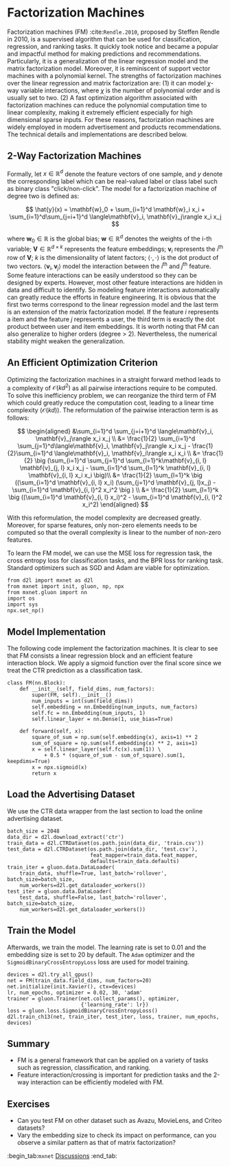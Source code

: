 # Factorization Machines

Factorization machines (FM) :cite:`Rendle.2010`, proposed by Steffen Rendle in 2010, is a supervised algorithm that can be used for classification, regression, and ranking tasks. It quickly took notice and became a popular and impactful method for making predictions and recommendations. Particularly, it is a generalization of the linear regression model and the matrix factorization model. Moreover, it is reminiscent of support vector machines with a polynomial kernel. The strengths of factorization machines over the linear regression and matrix factorization are: (1) it can model $\chi$-way variable interactions, where $\chi$ is the number of polynomial order and is usually set to two. (2) A fast optimization algorithm associated with factorization machines can reduce the polynomial computation time to linear complexity, making it extremely efficient especially for high dimensional sparse inputs.  For these reasons, factorization machines are widely employed in modern advertisement and products recommendations. The technical details and implementations are described below.


## 2-Way Factorization Machines

Formally, let $x \in \mathbb{R}^d$ denote the feature vectors of one sample, and $y$ denote the corresponding label which can be real-valued label or class label such as binary class "click/non-click". The model for a factorization machine of degree two is defined as:

$$
\hat{y}(x) = \mathbf{w}_0 + \sum_{i=1}^d \mathbf{w}_i x_i + \sum_{i=1}^d\sum_{j=i+1}^d \langle\mathbf{v}_i, \mathbf{v}_j\rangle x_i x_j
$$

where $\mathbf{w}_0 \in \mathbb{R}$ is the global bias; $\mathbf{w} \in \mathbb{R}^d$ denotes the weights of the i-th variable; $\mathbf{V} \in \mathbb{R}^{d\times k}$ represents the feature embeddings; $\mathbf{v}_i$ represents the $i^\mathrm{th}$ row of $\mathbf{V}$; $k$ is the dimensionality of latent factors; $\langle\cdot, \cdot \rangle$ is the dot product of two vectors.  $\langle \mathbf{v}_i, \mathbf{v}_j \rangle$ model the interaction between the $i^\mathrm{th}$ and $j^\mathrm{th}$ feature. Some feature interactions can be easily understood so they can be designed by experts. However, most other feature interactions are hidden in data and difficult to identify. So modeling feature interactions automatically can greatly reduce the efforts in feature engineering. It is obvious that the first two terms correspond to the linear regression model and the last term is an extension of the matrix factorization model. If the feature $i$ represents a item and the feature $j$ represents a user, the third term is exactly the dot product between user and item embeddings. It is worth noting that FM can also generalize to higher orders (degree > 2). Nevertheless, the numerical stability might weaken the generalization.  
 

## An Efficient Optimization Criterion

Optimizing the factorization machines in a  straight forward method leads to a complexity of $\mathcal{O}(kd^2)$ as all pairwise interactions require to be computed. To solve this inefficiency problem, we can reorganize the third term of FM which could greatly reduce the computation cost, leading to a linear time complexity ($\mathcal{O}(kd)$).  The reformulation of the pairwise interaction term is as follows:

$$
\begin{aligned}
&\sum_{i=1}^d \sum_{j=i+1}^d \langle\mathbf{v}_i, \mathbf{v}_j\rangle x_i x_j \\
 &= \frac{1}{2} \sum_{i=1}^d \sum_{j=1}^d\langle\mathbf{v}_i, \mathbf{v}_j\rangle x_i x_j - \frac{1}{2}\sum_{i=1}^d \langle\mathbf{v}_i, \mathbf{v}_i\rangle x_i x_i \\
 &= \frac{1}{2} \big (\sum_{i=1}^d \sum_{j=1}^d \sum_{l=1}^k\mathbf{v}_{i, l} \mathbf{v}_{j, l} x_i x_j - \sum_{i=1}^d \sum_{l=1}^k \mathbf{v}_{i, l} \mathbf{v}_{i, l} x_i x_i \big)\\
 &=  \frac{1}{2} \sum_{l=1}^k \big ((\sum_{i=1}^d \mathbf{v}_{i, l} x_i) (\sum_{j=1}^d \mathbf{v}_{j, l}x_j) - \sum_{i=1}^d \mathbf{v}_{i, l}^2 x_i^2 \big ) \\
 &= \frac{1}{2} \sum_{l=1}^k \big ((\sum_{i=1}^d \mathbf{v}_{i, l} x_i)^2 - \sum_{i=1}^d \mathbf{v}_{i, l}^2 x_i^2)
 \end{aligned}
$$

With this reformulation, the model complexity are decreased greatly. Moreover, for sparse features, only non-zero elements needs to be computed so that the overall complexity is linear to the number of non-zero features. 

To learn the FM model, we can use the MSE loss for regression task, the cross entropy loss for classification tasks, and the BPR loss for ranking task. Standard optimizers such as SGD and Adam are viable for optimization.

```{.python .input  n=2}
from d2l import mxnet as d2l
from mxnet import init, gluon, np, npx
from mxnet.gluon import nn
import os
import sys
npx.set_np()
```

## Model Implementation
The following code implement the factorization machines. It is clear to see that FM consists a linear regression block and an efficient feature interaction block. We apply a sigmoid function over the final score since we treat the CTR prediction as a classification task.

```{.python .input  n=2}
class FM(nn.Block):
    def __init__(self, field_dims, num_factors):
        super(FM, self).__init__()
        num_inputs = int(sum(field_dims))
        self.embedding = nn.Embedding(num_inputs, num_factors)
        self.fc = nn.Embedding(num_inputs, 1)
        self.linear_layer = nn.Dense(1, use_bias=True)
        
    def forward(self, x):
        square_of_sum = np.sum(self.embedding(x), axis=1) ** 2
        sum_of_square = np.sum(self.embedding(x) ** 2, axis=1)
        x = self.linear_layer(self.fc(x).sum(1)) \
            + 0.5 * (square_of_sum - sum_of_square).sum(1, keepdims=True)
        x = npx.sigmoid(x)
        return x
```

## Load the Advertising Dataset
We use the CTR data wrapper from the last section to load the online advertising dataset.

```{.python .input  n=3}
batch_size = 2048
data_dir = d2l.download_extract('ctr')
train_data = d2l.CTRDataset(os.path.join(data_dir, 'train.csv'))
test_data = d2l.CTRDataset(os.path.join(data_dir, 'test.csv'),
                           feat_mapper=train_data.feat_mapper,
                           defaults=train_data.defaults)
train_iter = gluon.data.DataLoader(
    train_data, shuffle=True, last_batch='rollover', batch_size=batch_size,
    num_workers=d2l.get_dataloader_workers())
test_iter = gluon.data.DataLoader(
    test_data, shuffle=False, last_batch='rollover', batch_size=batch_size,
    num_workers=d2l.get_dataloader_workers())
```

## Train the Model
Afterwards, we train the model. The learning rate is set to 0.01 and the embedding size is set to 20 by default. The `Adam` optimizer and the `SigmoidBinaryCrossEntropyLoss` loss are used for model training.

```{.python .input  n=5}
devices = d2l.try_all_gpus()
net = FM(train_data.field_dims, num_factors=20)
net.initialize(init.Xavier(), ctx=devices)
lr, num_epochs, optimizer = 0.02, 30, 'adam'
trainer = gluon.Trainer(net.collect_params(), optimizer,
                        {'learning_rate': lr})
loss = gluon.loss.SigmoidBinaryCrossEntropyLoss()
d2l.train_ch13(net, train_iter, test_iter, loss, trainer, num_epochs, devices)
```

## Summary

* FM is a general framework that can be applied on a variety of tasks such as regression, classification, and ranking. 
* Feature interaction/crossing is important for prediction tasks and the 2-way interaction can be efficiently modeled with FM.

## Exercises

* Can you test FM on other dataset such as Avazu, MovieLens, and Criteo datasets?
* Vary the embedding size to check its impact on performance, can you observe a similar pattern as that of matrix factorization?

:begin_tab:`mxnet`
[Discussions](https://discuss.d2l.ai/t/406)
:end_tab:
